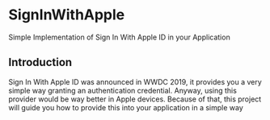 # SignInWithApple
Simple Implementation of Sign In With Apple ID in your Application

## Introduction
Sign In With Apple ID was announced in WWDC 2019, it provides you a very simple way granting an authentication credential. Anyway, using this provider would be way better in Apple devices. Because of that, this project will guide you how to provide this into your application in a simple way

